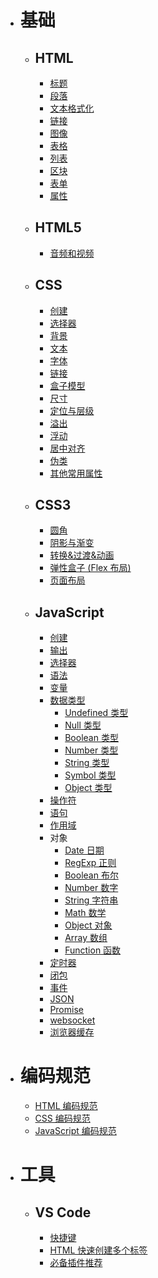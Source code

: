 <!--
 * @Author: shenxh
 * @Date: 2021-12-15 17:14:29
 * @LastEditors: shenxh
 * @LastEditTime: 2021-12-29 17:06:45
 * @Description: 目录
-->

- # 基础
  - ## HTML
    - [标题](./基础/HTML/标题/README.md)
    - [段落](./基础/HTML/段落/README.md)
    - [文本格式化](./基础/HTML/文本格式化/README.md)
    - [链接](./基础/HTML/链接/README.md)
    - [图像](./基础/HTML/图像/README.md)
    - [表格](./基础/HTML/表格/README.md)
    - [列表](./基础/HTML/列表/README.md)
    - [区块](./基础/HTML/区块/README.md)
    - [表单](./基础/HTML/表单/README.md)
    - [属性](./基础/HTML/属性/README.md)
  - ## HTML5
    - [音频和视频](./基础/HTML5/音频和视频/README.md)
  - ## CSS
    - [创建](./基础/CSS/创建/README.md)
    - [选择器](./基础/CSS/选择器/README.md)
    - [背景](./基础/CSS/背景/README.md)
    - [文本](./基础/CSS/文本/README.md)
    - [字体](./基础/CSS/字体/README.md)
    - [链接](./基础/CSS/链接/README.md)
    - [盒子模型](./基础/CSS/盒子模型/README.md)
    - [尺寸](./基础/CSS/尺寸/README.md)
    - [定位与层级](./基础/CSS/定位与层级/README.md)
    - [溢出](./基础/CSS/溢出/README.md)
    - [浮动](./基础/CSS/浮动/README.md)
    - [居中对齐](./基础/CSS/居中对齐/README.md)
    - [伪类](./基础/CSS/伪类/README.md)
    - [其他常用属性](./基础/CSS/其他常用属性/README.md)
  - ## CSS3
    - [圆角](./基础/CSS3/圆角/README.md)
    - [阴影与渐变](./基础/CSS3/阴影与渐变/README.md)
    - [转换&过渡&动画](./基础/CSS3/转换&过渡&动画/README.md)
    - [弹性盒子 (Flex 布局)](./基础/CSS3/弹性盒子%20(Flex%20布局)/README.md)
    - [页面布局](./基础/CSS3/页面布局/README.md)
  - ## JavaScript
    - [创建](./基础/JavaScript/创建/README.md)
    - [输出](./基础/JavaScript/输出/README.md)
    - [选择器](./基础/JavaScript/选择器/README.md)
    - [语法](./基础/JavaScript/语法/README.md)
    - [变量](./基础/JavaScript/变量/README.md)
    - [数据类型](./基础/JavaScript/数据类型/README.md)
      - [Undefined 类型](./基础/JavaScript/数据类型/Undefined%20类型/README.md)
      - [Null 类型](./基础/JavaScript/数据类型/Null%20类型/README.md)
      - [Boolean 类型](./基础/JavaScript/数据类型/Boolean%20类型/README.md)
      - [Number 类型](./基础/JavaScript/数据类型/Number%20类型/README.md)
      - [String 类型](./基础/JavaScript/数据类型/String%20类型/README.md)
      - [Symbol 类型](./基础/JavaScript/数据类型/Symbol%20类型/README.md)
      - [Object 类型](./基础/JavaScript/数据类型/Object%20类型/README.md)
    - [操作符](./基础/JavaScript/操作符/README.md)
    - [语句](./基础/JavaScript/语句/README.md)
    - [作用域](./基础/JavaScript/作用域/README.md)
    - 对象
      - [Date 日期](./基础/JavaScript/对象/日期/README.md)
      - [RegExp 正则](./基础/JavaScript/对象/正则/README.md)
      - [Boolean 布尔](./基础/JavaScript/对象/布尔/README.md)
      - [Number 数字](./基础/JavaScript/对象/数字/README.md)
      - [String 字符串](./基础/JavaScript/对象/字符串/README.md)
      - [Math 数学](./基础/JavaScript/对象/数学/README.md)
      - [Object 对象](./基础/JavaScript/对象/对象/README.md)
      - [Array 数组](./基础/JavaScript/对象/数组/README.md)
      - [Function 函数](./基础/JavaScript/对象/函数/README.md)
    - [定时器](./基础/JavaScript/定时器/README.md)
    - [闭包](./基础/JavaScript/闭包/README.md)
    - [事件](./基础/JavaScript/事件/README.md)
    - [JSON](./基础/JavaScript/JSON/README.md)
    - [Promise](./基础/JavaScript)
    - [websocket](./基础/JavaScript)
    - [浏览器缓存](./基础/JavaScript/浏览器缓存/README.md)
- # 编码规范
  - [HTML 编码规范](./编码规范/HTML%20编码规范/README.md)
  - [CSS 编码规范](./编码规范/CSS%20编码规范/README.md)
  - [JavaScript 编码规范](./编码规范/JavaScript%20编码规范/README.md)
- # 工具
  - ## VS Code
    - [快捷键](./工具/VS%20Code/../VS%20Code/快捷键/README.md)
    - [HTML 快速创建多个标签](./工具/VS%20Code/HTML%20快速创建多个标签/README.md)
    - [必备插件推荐](./工具/VS%20Code/必备插件推荐/README.md)